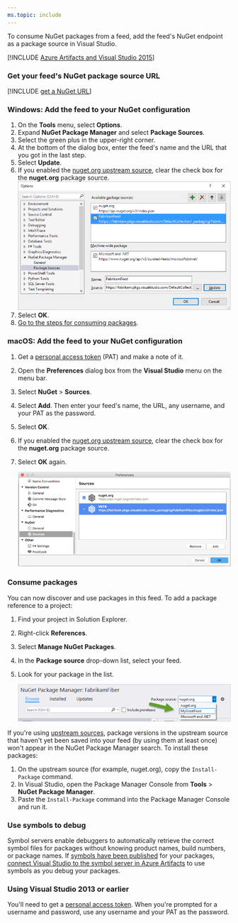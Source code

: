 ```yaml
---
ms.topic: include
---
```


To consume NuGet packages from a feed, add the feed's NuGet endpoint as a package source in Visual Studio.

[!INCLUDE [Azure Artifacts and Visual Studio 2015](vs2015.md)]

<a name="get-nuget-pkg-url"></a>

### Get your feed's NuGet package source URL

[!INCLUDE [get a NuGet URL](nuget-consume-endpoint.md)]

### Windows: Add the feed to your NuGet configuration

1. On the **Tools** menu, select **Options**.
1. Expand **NuGet Package Manager** and select **Package Sources**.
1. Select the green plus in the upper-right corner.
1. At the bottom of the dialog box, enter the feed's name and the URL that you got in the last step.
1. Select **Update**.
1. If you enabled the [nuget.org upstream source](../../nuget/upstream-sources.md), clear the check box for the **nuget.org** package source.
   ![Add new NuGet source](../_img/vs-addsource.png)
1. Select **OK**.
1. [Go to the steps for consuming packages](#consume-packages).

<a name="mac-os"></a>

### macOS: Add the feed to your NuGet configuration

1. Get a [personal access token](../../../organizations/accounts/use-personal-access-tokens-to-authenticate.md) (PAT) and make a note of it.
1. Open the **Preferences** dialog box from the **Visual Studio** menu on the menu bar.
1. Select **NuGet** > **Sources**.
1. Select **Add**. Then enter your feed's name, the URL, any username, and your PAT as the password.
1. Select **OK**.
1. If you enabled the [nuget.org upstream source](../../nuget/upstream-sources.md), clear the check box for the **nuget.org** package source.
1. Select **OK** again.

   ![Visual Studio for Mac preferences window with Azure DevOps Services feed added](../_img/vs-mac-settings.png)

<a name="consume-packages"></a>

### Consume packages

You can now discover and use packages in this feed. To add a package reference to a project:

1. Find your project in Solution Explorer.
1. Right-click **References**.
1. Select **Manage NuGet Packages**.
1. In the **Package source** drop-down list, select your feed.
1. Look for your package in the list.

   ![Select feed source](../_img/select-pkg-src.png)

If you're using [upstream sources](../../nuget/upstream-sources.md), package versions in the upstream source that haven't yet been saved into your feed (by using them at least once) won't appear in the NuGet Package Manager search. To install these packages:

1. On the upstream source (for example, nuget.org), copy the `Install-Package` command.
1. In Visual Studio, open the Package Manager Console from **Tools** > **NuGet Package Manager**.
1. Paste the `Install-Package` command into the Package Manager Console and run it.

<a name="use-symbols-to-debug"></a>

### Use symbols to debug

Symbol servers enable debuggers to automatically retrieve the correct symbol files for packages without knowing product names, build numbers, or package names. If [symbols have been published](/azure/devops/pipelines/artifacts/symbols) for your packages, [connect Visual Studio to the symbol server in Azure Artifacts](../../symbols/debug-with-symbols-visual-studio.md) to use symbols as you debug your packages.

<!-- TODO can we make this an FAQ bit at the end, so it's out of the way? -->

### Using Visual Studio 2013 or earlier

You'll need to get a [personal access token](../../../organizations/accounts/use-personal-access-tokens-to-authenticate.md). When you're prompted for a username and password, use any username and your PAT as the password.